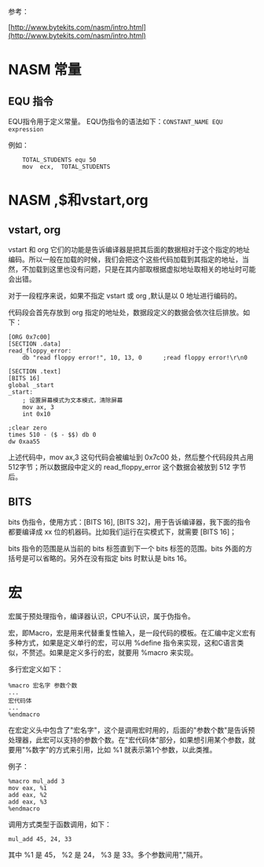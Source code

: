 
参考：


[http://www.bytekits.com/nasm/intro.html](http://www.bytekits.com/nasm/intro.html)

# NASM 常量
## EQU 指令
EQU指令用于定义常量。 EQU伪指令的语法如下：`CONSTANT_NAME EQU expression`

例如：

```
    TOTAL_STUDENTS equ 50
    mov  ecx,  TOTAL_STUDENTS 
```

# NASM $,$$和vstart,org
## vstart, org
vstart 和 org 它们的功能是告诉编译器是把其后面的数据相对于这个指定的地址编码。所以一般在加载的时候，我们会把这个这些代码加载到其指定的地址，当然，不加载到这里也没有问题，只是在其内部取根据虚拟地址取相关的地址时可能会出错。

对于一段程序来说，如果不指定 vstart 或 org ,默认是以 0 地址进行编码的。

代码段会首先存放到 org 指定的地址处，数据段定义的数据会依次往后排放。如下：

```
[ORG 0x7c00]
[SECTION .data]
read_floppy_error:
    db "read floppy error!", 10, 13, 0      ;read floppy error!\r\n0

[SECTION .text]
[BITS 16]
global _start
_start:
    ; 设置屏幕模式为文本模式，清除屏幕
    mov ax, 3
    int 0x10

;clear zero
times 510 - ($ - $$) db 0
dw 0xaa55
```

上述代码中，mov ax,3 这句代码会被编址到 0x7c00 处，然后整个代码段共占用512字节；所以数据段中定义的 read_floppy_error 这个数据会被放到 512 字节后。

## BITS
bits 伪指令，使用方式：[BITS 16], [BITS 32]，用于告诉编译器，我下面的指令都要编译成 xx 位的机器码。比如我们运行在实模式下，就需要 [BITS 16]；

bits 指令的范围是从当前的 bits 标签直到下一个 bits 标签的范围。bits 外面的方括号是可以省略的。另外在没有指定 bits 时默认是 bits 16。

# 宏
宏属于预处理指令，编译器认识，CPU不认识，属于伪指令。

宏，即Macro，宏是用来代替重复性输入，是一段代码的模板。在汇编中定义宏有多种方式，如果是定义单行的宏，可以用 %define 指令来实现，这和C语言类似，不赘述。如果是定义多行的宏，就要用 %macro 来实现。

多行宏定义如下：

```
%macro 宏名字 参数个数
...
宏代码体
...
%endmacro
```

在宏定义头中包含了"宏名字"，这个是调用宏时用的，后面的"参数个数"是告诉预处理器，此宏可以支持的参数个数。在"宏代码体"部分，如果想引用某个参数，就要用"%数字"的方式来引用，比如 %1 就表示第1个参数，以此类推。

例子：

```
%macro mul_add 3
mov eax, %1
add eax, %2
add eax, %3
%endmacro
```

调用方式类型于函数调用，如下：

```
mul_add 45, 24, 33
```

其中 %1 是 45， %2 是 24， %3 是 33。多个参数间用","隔开。